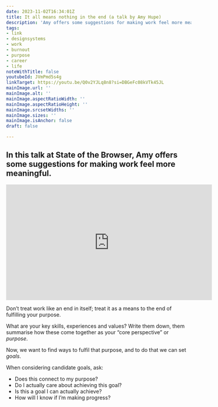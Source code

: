 ```yaml
---
date: 2023-11-02T16:34:01Z
title: It all means nothing in the end (a talk by Amy Hupe)
description: 'Amy offers some suggestions for making work feel more meaninful'
tags:
- link
- designsystems
- work
- burnout
- purpose
- career
- life
noteWithTitle: false
youtubeId: JVmPmd5s4g
linkTarget: https://youtu.be/Q0v2YJLq8n8?si=DBGeFc08kVTk45JL
mainImage.url: ''
mainImage.alt: ''
mainImage.aspectRatioWidth: ''
mainImage.aspectRatioHeight: ''
mainImage.srcsetWidths: ''
mainImage.sizes: ''
mainImage.isAnchor: false
draft: false

---
```

In this talk at State of the Browser, Amy offers some suggestions for making work feel more meaningful.
---

<div class="l-frame"><iframe title="It all means nothing in the end (talk by Amy Hupe)" width="560" height="315" src="https://www.youtube.com/embed/Q0v2YJLq8n8?si=NYC7NO8N1kqBvkBP" frameborder="0" allow="accelerometer; autoplay; clipboard-write; encrypted-media; gyroscope; picture-in-picture" allowfullscreen></iframe></div>

Don’t treat work like an end in itself; treat it as a means to the end of fulfilling your purpose.

What are your key skills, experiences and values? Write them down, them summarise how these come together as your “core perspective” or _purpose_.

Now, we want to find ways to fulfil that purpose, and to do that we can set _goals_. 

When considering candidate goals, ask:
- Does this connect to my purpose?
- Do I actually care about achieving this goal?
- Is this a goal I can actually achieve?
- How will I know if I’m making progress?
